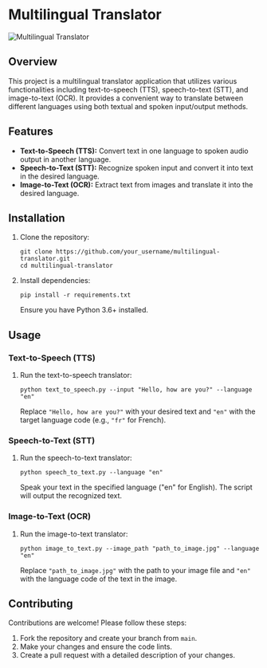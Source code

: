 # Multilingual Translator

![Multilingual Translator](translator_logo.png)

## Overview

This project is a multilingual translator application that utilizes various functionalities including text-to-speech (TTS), speech-to-text (STT), and image-to-text (OCR). It provides a convenient way to translate between different languages using both textual and spoken input/output methods.

## Features

- **Text-to-Speech (TTS):** Convert text in one language to spoken audio output in another language.
- **Speech-to-Text (STT):** Recognize spoken input and convert it into text in the desired language.
- **Image-to-Text (OCR):** Extract text from images and translate it into the desired language.

## Installation

1. Clone the repository:
   ```
   git clone https://github.com/your_username/multilingual-translator.git
   cd multilingual-translator
   ```

2. Install dependencies:
   ```
   pip install -r requirements.txt
   ```
   Ensure you have Python 3.6+ installed.

## Usage

### Text-to-Speech (TTS)

1. Run the text-to-speech translator:
   ```
   python text_to_speech.py --input "Hello, how are you?" --language "en"
   ```
   Replace `"Hello, how are you?"` with your desired text and `"en"` with the target language code (e.g., `"fr"` for French).

### Speech-to-Text (STT)

1. Run the speech-to-text translator:
   ```
   python speech_to_text.py --language "en"
   ```
   Speak your text in the specified language ("en" for English). The script will output the recognized text.

### Image-to-Text (OCR)

1. Run the image-to-text translator:
   ```
   python image_to_text.py --image_path "path_to_image.jpg" --language "en"
   ```
   Replace `"path_to_image.jpg"` with the path to your image file and `"en"` with the language code of the text in the image.

## Contributing

Contributions are welcome! Please follow these steps:

1. Fork the repository and create your branch from `main`.
2. Make your changes and ensure the code lints.
3. Create a pull request with a detailed description of your changes.

